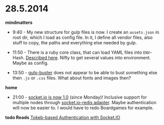 # 28.5.2014

**mindmatters**

- 9:40 - My new structure for gulp files is now. I create an `assets.json` in root dir, which I load as config file. In it, I define all vendor files, also stuff to copy, the paths and everything else needed by gulp.

- 11:50 - There is a ruby core class, that can load YAML files into `ENV`-Hash. [Described here](http://quickleft.com/blog/simple-rails-app-configuration-settings). Nifty to get several values into environment. Maybe as config.

- 13:50 - [gulp-buster](https://github.com/UltCombo/gulp-buster) does not appear to be able to bust something else then `.js` or `.css` files. What about fonts and images then?


**home**

- 21:00 - [socket.io is now 1.0](http://socket.io/blog/introducing-socket-io-1-0/) (since Monday)! Inclusive support for multiple nodes through [socket.io-redis adapter](https://github.com/automattic/socket.io-redis).
Maybe authentication will now be easier to. I would have to redo Boardgames for example.


**todo Reads**
[Tokeb-based Authentication with Socket.IO](https://auth0.com/blog/2014/01/15/auth-with-socket-io/)
